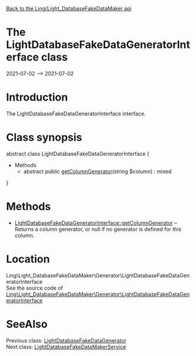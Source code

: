 [Back to the Ling/Light_DatabaseFakeDataMaker api](https://github.com/lingtalfi/Light_DatabaseFakeDataMaker/blob/master/doc/api/Ling/Light_DatabaseFakeDataMaker.md)



The LightDatabaseFakeDataGeneratorInterface class
================
2021-07-02 --> 2021-07-02






Introduction
============

The LightDatabaseFakeDataGeneratorInterface interface.



Class synopsis
==============


abstract class <span class="pl-k">LightDatabaseFakeDataGeneratorInterface</span>  {

- Methods
    - abstract public [getColumnGenerator](https://github.com/lingtalfi/Light_DatabaseFakeDataMaker/blob/master/doc/api/Ling/Light_DatabaseFakeDataMaker/Generator/LightDatabaseFakeDataGeneratorInterface/getColumnGenerator.md)(string $column) : mixed

}






Methods
==============

- [LightDatabaseFakeDataGeneratorInterface::getColumnGenerator](https://github.com/lingtalfi/Light_DatabaseFakeDataMaker/blob/master/doc/api/Ling/Light_DatabaseFakeDataMaker/Generator/LightDatabaseFakeDataGeneratorInterface/getColumnGenerator.md) &ndash; Returns a column generator, or null if no generator is defined for this column.





Location
=============
Ling\Light_DatabaseFakeDataMaker\Generator\LightDatabaseFakeDataGeneratorInterface<br>
See the source code of [Ling\Light_DatabaseFakeDataMaker\Generator\LightDatabaseFakeDataGeneratorInterface](https://github.com/lingtalfi/Light_DatabaseFakeDataMaker/blob/master/Generator/LightDatabaseFakeDataGeneratorInterface.php)



SeeAlso
==============
Previous class: [LightDatabaseFakeDataGenerator](https://github.com/lingtalfi/Light_DatabaseFakeDataMaker/blob/master/doc/api/Ling/Light_DatabaseFakeDataMaker/Generator/LightDatabaseFakeDataGenerator.md)<br>Next class: [LightDatabaseFakeDataMakerService](https://github.com/lingtalfi/Light_DatabaseFakeDataMaker/blob/master/doc/api/Ling/Light_DatabaseFakeDataMaker/Service/LightDatabaseFakeDataMakerService.md)<br>
